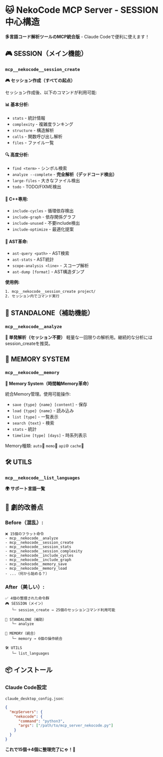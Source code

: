 # 🐱 NekoCode MCP Server - SESSION中心構造

**多言語コード解析ツールのMCP統合版** - Claude Codeで便利に使えます！

## 🎮 SESSION（メイン機能）

### `mcp__nekocode__session_create` 
**🎮 セッション作成（すべての起点）**

セッション作成後、以下のコマンドが利用可能:

#### 📊 基本分析:
- `stats` - 統計情報
- `complexity` - 複雑度ランキング  
- `structure` - 構造解析
- `calls` - 関数呼び出し解析
- `files` - ファイル一覧

#### 🔍 高度分析:
- `find <term>` - シンボル検索
- `analyze --complete` - **完全解析（デッドコード検出）**
- `large-files` - 大きなファイル検出
- `todo` - TODO/FIXME検出

#### 🔧 C++専用:
- `include-cycles` - 循環依存検出
- `include-graph` - 依存関係グラフ
- `include-unused` - 不要include検出
- `include-optimize` - 最適化提案

#### 🌳 AST革命:
- `ast-query <path>` - AST検索
- `ast-stats` - AST統計
- `scope-analysis <line>` - スコープ解析
- `ast-dump [format]` - AST構造ダンプ

**使用例:**
```bash
1. mcp__nekocode__session_create project/
2. セッション内でコマンド実行
```

## 🚀 STANDALONE（補助機能）

### `mcp__nekocode__analyze`
**🚀 単発解析（セッション不要）**
軽量な一回限りの解析用。継続的な分析にはsession_createを推奨。

## 🧠 MEMORY SYSTEM

### `mcp__nekocode__memory`
**🧠 Memory System（時間軸Memory革命）**

統合Memory管理。使用可能操作:
- `save {type} {name} [content]` - 保存
- `load {type} {name}` - 読み込み  
- `list [type]` - 一覧表示
- `search {text}` - 検索
- `stats` - 統計
- `timeline [type] [days]` - 時系列表示

Memory種類: `auto`🤖 `memo`📝 `api`🌐 `cache`💾

## 🛠️ UTILS

### `mcp__nekocode__list_languages`
**🌍 サポート言語一覧**

## 🎯 劇的改善点

### Before（混乱）:
```
❌ 15個のフラット命令
- mcp__nekocode__analyze
- mcp__nekocode__session_create  
- mcp__nekocode__session_stats
- mcp__nekocode__session_complexity
- mcp__nekocode__include_cycles
- mcp__nekocode__include_graph
- mcp__nekocode__memory_save
- mcp__nekocode__memory_load
- ...（何から始める？）
```

### After（美しい）:
```
✅ 4個の整理された命令群
🎮 SESSION（メイン）
   └─ session_create → 25個のセッションコマンド利用可能

🚀 STANDALONE（補助）
   └─ analyze

🧠 MEMORY（統合）
   └─ memory → 6個の操作統合

🛠️ UTILS
   └─ list_languages
```

## 📦 インストール

### Claude Code設定
`claude_desktop_config.json`:
```json
{
  "mcpServers": {
    "nekocode": {
      "command": "python3", 
      "args": ["/path/to/mcp_server_nekocode.py"]
    }
  }
}
```

**これで15個→4個に整理完了にゃ！🎯**